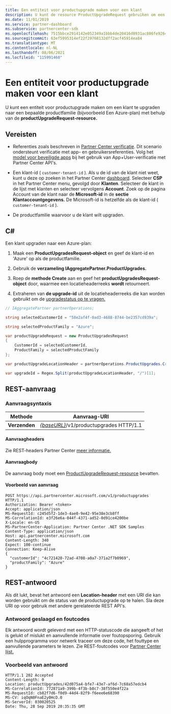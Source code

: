 ```yaml
---
title: Een entiteit voor productupgrade maken voor een klant
description: U kunt de resource ProductUpgradeRequest gebruiken om een entiteit voor productupgrade te maken om een klant te upgraden naar een bepaalde productfamilie.
ms.date: 11/01/2019
ms.service: partner-dashboard
ms.subservice: partnercenter-sdk
ms.openlocfilehash: 7515bbce2914142e052349a1bbb4de20416d0931ac886fe9264cc4d3b8c1f734
ms.sourcegitcommit: 63ef5995314ef22f29768132dff2acf45914ea84
ms.translationtype: MT
ms.contentlocale: nl-NL
ms.lasthandoff: 08/06/2021
ms.locfileid: "115991460"
---
```

# <a name="create-a-product-upgrade-entity-for-a-customer"></a>Een entiteit voor productupgrade maken voor een klant

U kunt een entiteit voor productupgrade maken om een klant te upgraden naar een bepaalde productfamilie (bijvoorbeeld Een Azure-plan) met behulp van de **productUpgradeRequest-resource.**

## <a name="prerequisites"></a>Vereisten

- Referenties zoals beschreven in [Partner Center verificatie](partner-center-authentication.md). Dit scenario ondersteunt verificatie met app- en gebruikersreferenties. Volg het [model voor beveiligde apps](enable-secure-app-model.md) bij het gebruik van App+User-verificatie met Partner Center API's.

- Een klant-id ( `customer-tenant-id` ). Als u de id van de klant niet weet, kunt u deze op zoeken in het Partner Center [dashboard](https://partner.microsoft.com/dashboard). Selecteer **CSP** in het Partner Center menu, gevolgd door **Klanten**. Selecteer de klant in de lijst met klanten en selecteer vervolgens **Account**. Zoek op de pagina Account van de klant naar de **Microsoft-id** in de **sectie Klantaccountgegevens.** De Microsoft-id is hetzelfde als de klant-id ( `customer-tenant-id` ).

- De productfamilie waarvoor u de klant wilt upgraden.

## <a name="c"></a>C\#

Een klant upgraden naar een Azure-plan:

1. Maak een **ProductUpgradesRequest-object** en geef de klant-id en 'Azure' op als de productfamilie.

2. Gebruik de **verzameling IAggregatePartner.ProductUpgrades.**

3. Roep de **methode Create** aan en geef het **productUpgradesRequest-object** door, waarmee een locatieheaderreeks **wordt** retourneert.

4. Extraheren van **de upgrade-id** uit de locatieheaderreeks die kan worden gebruikt om de [upgradestatus op te vragen.](get-product-upgrade-status.md)

```csharp
// IAggregatePartner partnerOperations;

string selectedCustomerId = "58e2af4f-0ad3-4688-8744-be2357cd939a";

string selectedProductFamily = "Azure";

var productUpgradeRequest = new ProductUpgradesRequest
{
    CustomerId = selectedCustomerId,
    ProductFamily = selectedProductFamily
};

var productUpgradeLocationHeader = partnerOperations.ProductUpgrades.Create(productUpgradeRequest);

var upgradeId = Regex.Split(productUpgradeLocationHeader, "/")[1];

```

## <a name="rest-request"></a>REST-aanvraag

### <a name="request-syntax"></a>Aanvraagsyntaxis

| Methode   | Aanvraag-URI                                                                                   |
|----------|-----------------------------------------------------------------------------------------------|
| **Verzenden** | [*{baseURL}*](partner-center-rest-urls.md)/v1/productupgrades HTTP/1.1 |

#### <a name="request-headers"></a>Aanvraagheaders

Zie REST-headers Partner Center [meer informatie.](headers.md)

#### <a name="request-body"></a>Aanvraagbody

De aanvraag body moet een [ProductUpgradeRequest-resource](product-upgrade-resources.md#productupgraderequest) bevatten.

#### <a name="request-example"></a>Voorbeeld van aanvraag

```http
POST https://api.partnercenter.microsoft.com/v1/productupgrades HTTP/1.1
Authorization: Bearer <token>
Accept: application/json
MS-RequestId: c245d5f2-1de3-4ae0-9e42-95e38e3cb8ff
MS-CorrelationId: e3f26e6a-044f-4371-ad52-0d91ce4200be
X-Locale: en-US
MS-PartnerCenter-Application: Partner Center .NET SDK Samples
Content-Type: application/json
Host: api.partnercenter.microsoft.com
Content-Length: 340
Expect: 100-continue
Connection: Keep-Alive
{
  "customerId": "4c721420-72ad-4708-a0a7-371a2f7b0969",
  "productFamily": "Azure"
}
```

## <a name="rest-response"></a>REST-antwoord

Als dit lukt, bevat het antwoord een **Location-header** met een URI die kan worden gebruikt om de status van de productupgrade op te halen. Sla deze URI op voor gebruik met andere gerelateerde REST API's.

### <a name="response-success-and-error-codes"></a>Antwoord geslaagd en foutcodes

Elk antwoord wordt geleverd met een HTTP-statuscode die aangeeft of het is gelukt of mislukt en aanvullende informatie over foutopsporing. Gebruik een hulpprogramma voor netwerk traceer om deze code, het fouttype en aanvullende parameters te lezen. Zie REST-foutcodes voor [Partner Center lijst.](error-codes.md)

### <a name="response-example"></a>Voorbeeld van antwoord

```http
HTTP/1.1 202 Accepted
Content-Length: 0
Location: productUpgrades/42d075a4-bfe7-43e7-af6d-7c68a57edcb4
MS-CorrelationId: 772871a9-399b-4f3b-b8c7-38f550e4f22a
MS-RequestId: cb82f7d6-f0d9-44d4-82f9-f6eee6e68390
MS-CV: iqOqN0FnaE2y0HcD.0
MS-ServerId: 030020525
Date: Thu, 28 Sep 2019 20:35:35 GMT
```
